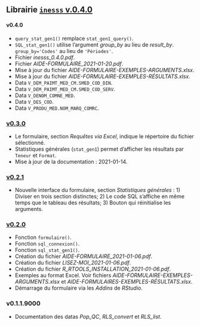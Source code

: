 Librairie [`inesss` v.0.4.0](https://github.com/INESSS-QC/inesss1)
------------------------------------------------------------------

#### v0.4.0

-   `query_stat_gen1()` remplace `stat_gen1_query()`.
-   `SQL_stat_gen1()` utilise l’argument *group\_by* au lieu de
    *result\_by*. `group_by='Codes'` au lieu de `'Périodes'`.
-   Fichier *inesss\_0.4.0.pdf*.
-   Fichier *AIDE-FORMULAIRE\_2021-01-20.pdf*.
-   Mise à jour du fichier *AIDE-FORMULAIRE-EXEMPLES-ARGUMENTS.xlsx*.
-   Mise à jour du fichier *AIDE-FORMULAIRE-EXEMPLES-RÉSULTATS.xlsx*.
-   Data `V_DEM_PAIMT_MED_CM.SMED_COD_DIN`.
-   Data `V_DEM_PAIMT_MED_CM.SMED_COD_SERV`.
-   Data `V_DENOM_COMNE_MED`.
-   Data `V_DES_COD`.
-   Data `V_PRODU_MED.NOM_MARQ_COMRC`.

### [v0.3.0](https://github.com/INESSS-QC/inesss1/pull/6/files)

-   Le formulaire, section *Requêtes via Excel*, indique le répertoire
    du fichier sélectionné.
-   Statistiques générales (`stat_gen1`) permet d’afficher les résultats
    par `Teneur` et `Format`.
-   Mise à jour de la documentation : 2021-01-14.

### [v0.2.1](https://github.com/INESSS-QC/inesss1/pull/5/files)

-   Nouvelle interface du formulaire, section *Statistiques générales*
    : 1) Diviser en trois section distinctes; 2) Le code SQL s’affiche
    en même temps que le tableau des résultats; 3) Bouton qui
    réinitialise les arguments.

### [v0.2.0](https://github.com/INESSS-QC/inesss1/pull/4/files)

-   Fonction `formulaire()`.
-   Fonction `sql_connexion()`.
-   Fonction `sql_stat_gen1()`.
-   Création du fichier *AIDE-FORMULAIRE\_2021-01-06.pdf*.
-   Création du fichier *LISEZ-MOI\_2021-01-06.pdf*.
-   Création du fichier *R\_RTOOLS\_INSTALLATION\_2021-01-06.pdf*.
-   Exemples au format Excel. Voir fichiers
    *AIDE-FORMULAIRE-EXEMPLES-ARGUMENTS.xlsx* et
    *AIDE-FORMULAIRES-EXEMPLES-RÉSULTATS.xlsx*.
-   Démarrage du formulaire via les *Addins* de *RStudio*.

### v0.1.1.9000

-   Documentation des datas *Pop\_QC*, *RLS\_convert* et *RLS\_list*.
